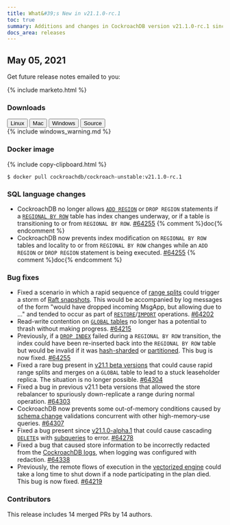 ```yaml
---
title: What&#39;s New in v21.1.0-rc.1
toc: true
summary: Additions and changes in CockroachDB version v21.1.0-rc.1 since version v21.1.0-beta.5
docs_area: releases 
---
```


## May 05, 2021

Get future release notes emailed to you:

{% include marketo.html %}

### Downloads

<div id="os-tabs" class="filters clearfix">
    <a href="https://binaries.cockroachdb.com/cockroach-v21.1.0-rc.1.linux-amd64.tgz"><button id="linux" class="filter-button" data-scope="linux" data-eventcategory="linux-binary-release-notes">Linux</button></a>
    <a href="https://binaries.cockroachdb.com/cockroach-v21.1.0-rc.1.darwin-10.9-amd64.tgz"><button id="mac" class="filter-button" data-scope="mac" data-eventcategory="mac-binary-release-notes">Mac</button></a>
    <a href="https://binaries.cockroachdb.com/cockroach-v21.1.0-rc.1.windows-6.2-amd64.zip"><button id="windows" class="filter-button" data-scope="windows" data-eventcategory="windows-binary-release-notes">Windows</button></a>
    <a href="https://binaries.cockroachdb.com/cockroach-v21.1.0-rc.1.src.tgz"><button id="source" class="filter-button" data-scope="source" data-eventcategory="source-release-notes">Source</button></a>
</div>

<section class="filter-content" data-scope="windows">
{% include windows_warning.md %}
</section>

### Docker image

{% include copy-clipboard.html %}
~~~shell
$ docker pull cockroachdb/cockroach-unstable:v21.1.0-rc.1
~~~

### SQL language changes

- CockroachDB no longer allows [`ADD REGION`](../v21.1/add-region.html) or `DROP REGION` statements if a [`REGIONAL BY ROW`](../v21.1/multiregion-overview.html) table has index changes underway, or if a table is transitioning to or from `REGIONAL BY ROW`. [#64255][#64255] {% comment %}doc{% endcomment %}
- CockroachDB now prevents index modification on `REGIONAL BY ROW` tables and locality to or from `REGIONAL BY ROW` changes while an `ADD REGION` or `DROP REGION` statement is being executed. [#64255][#64255] {% comment %}doc{% endcomment %}

### Bug fixes

- Fixed a scenario in which a rapid sequence of [range splits](../v21.1/architecture/distribution-layer.html#range-splits) could trigger a storm of [Raft snapshots](../v21.1/architecture/replication-layer.html#snapshots). This would be accompanied by log messages of the form "would have dropped incoming MsgApp, but allowing due to ..." and tended to occur as part of [`RESTORE`](../v21.1/restore.html)/[`IMPORT`](../v21.1/import.html) operations. [#64202][#64202]
- Read-write contention on [`GLOBAL` tables](../v21.1/multiregion-overview.html) no longer has a potential to thrash without making progress. [#64215][#64215]
- Previously, if a [`DROP INDEX`](../v21.1/drop-index.html) failed during a `REGIONAL BY ROW` transition, the index could have been re-inserted back into the `REGIONAL BY ROW` table but would be invalid if it was [hash-sharded](../v21.1/hash-sharded-indexes.html) or [partitioned](../v21.1/multiregion-overview.html). This bug is now fixed. [#64255][#64255]
- Fixed a rare bug present in [v21.1 beta versions](index.html#testing-releases) that could cause rapid range splits and merges on a `GLOBAL` table to lead to a stuck leaseholder replica. The situation is no longer possible. [#64304][#64304]
- Fixed a bug in previous v21.1 beta versions that allowed the store rebalancer to spuriously down-replicate a range during normal operation. [#64303][#64303]
- CockroachDB now prevents some out-of-memory conditions caused by [schema change](../v21.1/online-schema-changes.html) validations concurrent with other high-memory-use queries. [#64307][#64307]
- Fixed a bug present since [v21.1.0-alpha.1](v21.1.0-alpha.1.html) that could cause cascading [`DELETE`](../v21.1/delete.html)s with [subqueries](../v21.1/subqueries.html) to error. [#64278][#64278]
- Fixed a bug that caused store information to be incorrectly redacted from the [CockroachDB logs](../v21.1/logging-overview.html), when logging was configured with redaction. [#64338][#64338]
- Previously, the remote flows of execution in the [vectorized engine](../v21.1/vectorized-execution.html) could take a long time to shut down if a node participating in the plan died. This bug is now fixed. [#64219][#64219]

### Contributors

This release includes 14 merged PRs by 14 authors.

[#64202]: https://github.com/cockroachdb/cockroach/pull/64202
[#64215]: https://github.com/cockroachdb/cockroach/pull/64215
[#64219]: https://github.com/cockroachdb/cockroach/pull/64219
[#64255]: https://github.com/cockroachdb/cockroach/pull/64255
[#64278]: https://github.com/cockroachdb/cockroach/pull/64278
[#64303]: https://github.com/cockroachdb/cockroach/pull/64303
[#64304]: https://github.com/cockroachdb/cockroach/pull/64304
[#64307]: https://github.com/cockroachdb/cockroach/pull/64307
[#64338]: https://github.com/cockroachdb/cockroach/pull/64338
